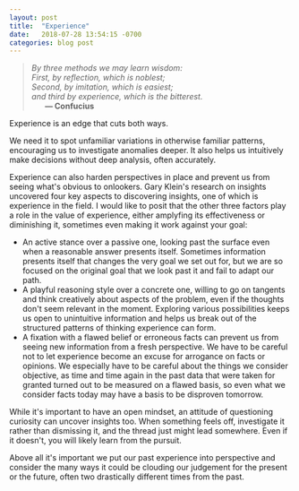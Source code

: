 ```yaml
---
layout: post
title:  "Experience"
date:   2018-07-28 13:54:15 -0700
categories: blog post
---
```


>*By three methods we may learn wisdom: <br>First, by reflection, which is noblest;<br>Second, by imitation, which is easiest;<br> and third by experience, which is the bitterest.* 
 <br>&nbsp;&nbsp;&nbsp;&nbsp;&nbsp;&nbsp;__&mdash; Confucius__ 

Experience is an edge that cuts both ways.   

We need it to spot unfamiliar variations in otherwise familiar patterns, encouraging us to investigate anomalies deeper. It also helps us intuitively make decisions without deep analysis, often accurately. 

Experience can also harden perspectives in place and prevent us from seeing what's obvious to onlookers. Gary Klein's research on insights uncovered four key aspects to discovering insights, one of which is experience in the field. I would like to posit that the other three factors play a role in the value of experience, either amplyfing its effectiveness or diminishing it, sometimes even making it work against your goal: 

* An active stance over a passive one, looking past the surface even when a reasonable answer presents itself. Sometimes information presents itself that changes the very goal we set out for, but we are so focused on the original goal that we look past it and fail to adapt our path. 
* A playful reasoning style over a concrete one, willing to go on tangents and think creatively about aspects of the problem, even if the thoughts don't seem relevant in the moment. Exploring various possibilities keeps us open to unintuitive information and helps us break out of the structured patterns of thinking experience can form. 
* A fixation with a flawed belief or erroneous facts can prevent us from seeing new information from a fresh perspective. We have to be careful not to let experience become an excuse for arrogance on facts or opinions. We especially have to be careful about the things we consider objective, as time and time again in the past data that were taken for granted turned out to be measured on a flawed basis, so even what we consider facts today may have a basis to be disproven tomorrow. 

While it's important to have an open mindset, an attitude of questioning curiosity can uncover insights too. When something feels off, investigate it rather than dismissing it, and the thread just might lead somewhere. Even if it doesn't, you will likely learn from the pursuit. 

Above all it's important we put our past experience into perspective and consider the many ways it could be clouding our judgement for the present or the future, often two drastically different times from the past.  





